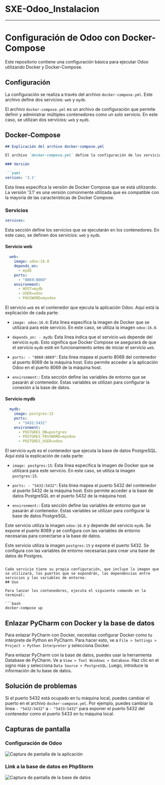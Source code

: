 # SXE-Odoo_Instalacion

---
# Configuración de Odoo con Docker-Compose

Este repositorio contiene una configuración básica para ejecutar Odoo utilizando Docker y Docker-Compose.

## Configuración

La configuración se realiza a través del archivo `docker-compose.yml`. Este archivo define dos servicios: `web` y `mydb`.

El archivo `docker-compose.yml` es un archivo de configuración que permite definir y administrar múltiples contenedores como un solo servicio. En este caso, se utilizan dos servicios: `web` y `mydb`.

## Docker-Compose

```markdown
## Explicación del archivo docker-compose.yml

El archivo `docker-compose.yml` define la configuración de los servicios que se ejecutarán en los contenedores. Aquí está la explicación de cada sección:

### Versión

```yaml
version: '3.1'
```

Esta línea especifica la versión de Docker Compose que se está utilizando. La versión '3.1' es una versión comúnmente utilizada que es compatible con la mayoría de las características de Docker Compose.

### Servicios

```yaml
services:
```

Esta sección define los servicios que se ejecutarán en los contenedores. En este caso, se definen dos servicios: `web` y `mydb`.

#### Servicio web

```yaml
  web:
    image: odoo:16.0
    depends_on:
      - mydb
    ports:
      - "8069:8069"
    environment:
      - HOST=mydb
      - USER=odoo
      - PASSWORD=myodoo
```

El servicio `web` es el contenedor que ejecuta la aplicación Odoo. Aquí está la explicación de cada parte:

- `image: odoo:16.0`: Esta línea especifica la imagen de Docker que se utilizará para este servicio. En este caso, se utiliza la imagen `odoo:16.0`.

- `depends_on: - mydb`: Esta línea indica que el servicio `web` depende del servicio `mydb`. Esto significa que Docker Compose se asegurará de que el servicio `mydb` esté en funcionamiento antes de iniciar el servicio `web`.

- `ports: - "8069:8069"`: Esta línea mapea el puerto 8069 del contenedor al puerto 8069 de la máquina host. Esto permite acceder a la aplicación Odoo en el puerto 8069 de la máquina host.

- `environment:`: Esta sección define las variables de entorno que se pasarán al contenedor. Estas variables se utilizan para configurar la conexión a la base de datos.


#### Servicio mydb

```yaml
  mydb:
    image: postgres:15
    ports:
      - "5432:5432"
    environment:
      - POSTGRES_DB=postgres
      - POSTGRES_PASSWORD=myodoo
      - POSTGRES_USER=odoo
```

El servicio `mydb` es el contenedor que ejecuta la base de datos PostgreSQL. Aquí está la explicación de cada parte:

- `image: postgres:15`: Esta línea especifica la imagen de Docker que se utilizará para este servicio. En este caso, se utiliza la imagen `postgres:15`.

- `ports: - "5432:5432"`: Esta línea mapea el puerto 5432 del contenedor al puerto 5432 de la máquina host. Esto permite acceder a la base de datos PostgreSQL en el puerto 5432 de la máquina host.

- `environment:`: Esta sección define las variables de entorno que se pasarán al contenedor. Estas variables se utilizan para configurar la base de datos PostgreSQL.

Este servicio utiliza la imagen `odoo:16.0` y depende del servicio `mydb`. Se expone el puerto 8069 y se configura con las variables de entorno necesarias para conectarse a la base de datos.


Este servicio utiliza la imagen `postgres:15` y expone el puerto 5432. Se configura con las variables de entorno necesarias para crear una base de datos de Postgres.
```

Cada servicio tiene su propia configuración, que incluye la imagen que se utilizará, los puertos que se expondrán, las dependencias entre servicios y las variables de entorno.
## Uso

Para lanzar los contenedores, ejecuta el siguiente comando en la terminal:

```bash
docker-compose up
```

## Enlazar PyCharm con Docker y la base de datos

Para enlazar PyCharm con Docker, necesitas configurar Docker como tu intérprete de Python en PyCharm. Para hacer esto, ve a `File > Settings > Project > Python Interpreter` y selecciona Docker.

Para enlazar PyCharm con la base de datos, puedes usar la herramienta Database de PyCharm. Ve a `View > Tool Windows > Database`. Haz clic en el signo más y selecciona `Data Source > PostgreSQL`. Luego, introduce la información de tu base de datos.

## Solución de problemas

Si el puerto 5432 está ocupado en tu máquina local, puedes cambiar el puerto en el archivo `docker-compose.yml`. Por ejemplo, puedes cambiar la línea `- "5432:5432"` a `- "5433:5432"` para exponer el puerto 5432 del contenedor como el puerto 5433 en tu máquina local.

## Capturas de pantalla

### Configuración de Odoo

![Captura de pantalla de la aplicación](https://github.com/RubenDanielCastelao/nombre_del_repositorio/raw/main/images/odoo-ejemplo.png)

### Link a la base de datos en PhpStorm

![Captura de pantalla de la base de datos](https://github.com/RubenDanielCastelao/nombre_del_repositorio/raw/main/images/odoo-db.png)
